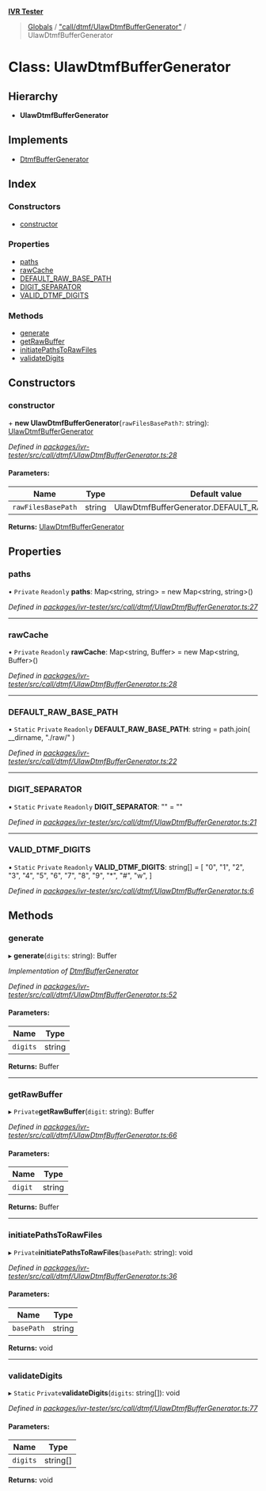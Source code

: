 **[IVR Tester](../README.md)**

> [Globals](../README.md) / ["call/dtmf/UlawDtmfBufferGenerator"](../modules/_call_dtmf_ulawdtmfbuffergenerator_.md) / UlawDtmfBufferGenerator

# Class: UlawDtmfBufferGenerator

## Hierarchy

* **UlawDtmfBufferGenerator**

## Implements

* [DtmfBufferGenerator](../interfaces/_call_dtmf_dtmfbuffergenerator_.dtmfbuffergenerator.md)

## Index

### Constructors

* [constructor](_call_dtmf_ulawdtmfbuffergenerator_.ulawdtmfbuffergenerator.md#constructor)

### Properties

* [paths](_call_dtmf_ulawdtmfbuffergenerator_.ulawdtmfbuffergenerator.md#paths)
* [rawCache](_call_dtmf_ulawdtmfbuffergenerator_.ulawdtmfbuffergenerator.md#rawcache)
* [DEFAULT\_RAW\_BASE\_PATH](_call_dtmf_ulawdtmfbuffergenerator_.ulawdtmfbuffergenerator.md#default_raw_base_path)
* [DIGIT\_SEPARATOR](_call_dtmf_ulawdtmfbuffergenerator_.ulawdtmfbuffergenerator.md#digit_separator)
* [VALID\_DTMF\_DIGITS](_call_dtmf_ulawdtmfbuffergenerator_.ulawdtmfbuffergenerator.md#valid_dtmf_digits)

### Methods

* [generate](_call_dtmf_ulawdtmfbuffergenerator_.ulawdtmfbuffergenerator.md#generate)
* [getRawBuffer](_call_dtmf_ulawdtmfbuffergenerator_.ulawdtmfbuffergenerator.md#getrawbuffer)
* [initiatePathsToRawFiles](_call_dtmf_ulawdtmfbuffergenerator_.ulawdtmfbuffergenerator.md#initiatepathstorawfiles)
* [validateDigits](_call_dtmf_ulawdtmfbuffergenerator_.ulawdtmfbuffergenerator.md#validatedigits)

## Constructors

### constructor

\+ **new UlawDtmfBufferGenerator**(`rawFilesBasePath?`: string): [UlawDtmfBufferGenerator](_call_dtmf_ulawdtmfbuffergenerator_.ulawdtmfbuffergenerator.md)

*Defined in [packages/ivr-tester/src/call/dtmf/UlawDtmfBufferGenerator.ts:28](https://github.com/SketchingDev/ivr-tester/blob/aac0a71/packages/ivr-tester/src/call/dtmf/UlawDtmfBufferGenerator.ts#L28)*

#### Parameters:

Name | Type | Default value |
------ | ------ | ------ |
`rawFilesBasePath` | string | UlawDtmfBufferGenerator.DEFAULT\_RAW\_BASE\_PATH |

**Returns:** [UlawDtmfBufferGenerator](_call_dtmf_ulawdtmfbuffergenerator_.ulawdtmfbuffergenerator.md)

## Properties

### paths

• `Private` `Readonly` **paths**: Map\<string, string> = new Map\<string, string>()

*Defined in [packages/ivr-tester/src/call/dtmf/UlawDtmfBufferGenerator.ts:27](https://github.com/SketchingDev/ivr-tester/blob/aac0a71/packages/ivr-tester/src/call/dtmf/UlawDtmfBufferGenerator.ts#L27)*

___

### rawCache

• `Private` `Readonly` **rawCache**: Map\<string, Buffer> = new Map\<string, Buffer>()

*Defined in [packages/ivr-tester/src/call/dtmf/UlawDtmfBufferGenerator.ts:28](https://github.com/SketchingDev/ivr-tester/blob/aac0a71/packages/ivr-tester/src/call/dtmf/UlawDtmfBufferGenerator.ts#L28)*

___

### DEFAULT\_RAW\_BASE\_PATH

▪ `Static` `Private` `Readonly` **DEFAULT\_RAW\_BASE\_PATH**: string = path.join( \_\_dirname, "./raw/" )

*Defined in [packages/ivr-tester/src/call/dtmf/UlawDtmfBufferGenerator.ts:22](https://github.com/SketchingDev/ivr-tester/blob/aac0a71/packages/ivr-tester/src/call/dtmf/UlawDtmfBufferGenerator.ts#L22)*

___

### DIGIT\_SEPARATOR

▪ `Static` `Private` `Readonly` **DIGIT\_SEPARATOR**: "" = ""

*Defined in [packages/ivr-tester/src/call/dtmf/UlawDtmfBufferGenerator.ts:21](https://github.com/SketchingDev/ivr-tester/blob/aac0a71/packages/ivr-tester/src/call/dtmf/UlawDtmfBufferGenerator.ts#L21)*

___

### VALID\_DTMF\_DIGITS

▪ `Static` `Private` `Readonly` **VALID\_DTMF\_DIGITS**: string[] = [ "0", "1", "2", "3", "4", "5", "6", "7", "8", "9", "*", "#", "w", ]

*Defined in [packages/ivr-tester/src/call/dtmf/UlawDtmfBufferGenerator.ts:6](https://github.com/SketchingDev/ivr-tester/blob/aac0a71/packages/ivr-tester/src/call/dtmf/UlawDtmfBufferGenerator.ts#L6)*

## Methods

### generate

▸ **generate**(`digits`: string): Buffer

*Implementation of [DtmfBufferGenerator](../interfaces/_call_dtmf_dtmfbuffergenerator_.dtmfbuffergenerator.md)*

*Defined in [packages/ivr-tester/src/call/dtmf/UlawDtmfBufferGenerator.ts:52](https://github.com/SketchingDev/ivr-tester/blob/aac0a71/packages/ivr-tester/src/call/dtmf/UlawDtmfBufferGenerator.ts#L52)*

#### Parameters:

Name | Type |
------ | ------ |
`digits` | string |

**Returns:** Buffer

___

### getRawBuffer

▸ `Private`**getRawBuffer**(`digit`: string): Buffer

*Defined in [packages/ivr-tester/src/call/dtmf/UlawDtmfBufferGenerator.ts:66](https://github.com/SketchingDev/ivr-tester/blob/aac0a71/packages/ivr-tester/src/call/dtmf/UlawDtmfBufferGenerator.ts#L66)*

#### Parameters:

Name | Type |
------ | ------ |
`digit` | string |

**Returns:** Buffer

___

### initiatePathsToRawFiles

▸ `Private`**initiatePathsToRawFiles**(`basePath`: string): void

*Defined in [packages/ivr-tester/src/call/dtmf/UlawDtmfBufferGenerator.ts:36](https://github.com/SketchingDev/ivr-tester/blob/aac0a71/packages/ivr-tester/src/call/dtmf/UlawDtmfBufferGenerator.ts#L36)*

#### Parameters:

Name | Type |
------ | ------ |
`basePath` | string |

**Returns:** void

___

### validateDigits

▸ `Static` `Private`**validateDigits**(`digits`: string[]): void

*Defined in [packages/ivr-tester/src/call/dtmf/UlawDtmfBufferGenerator.ts:77](https://github.com/SketchingDev/ivr-tester/blob/aac0a71/packages/ivr-tester/src/call/dtmf/UlawDtmfBufferGenerator.ts#L77)*

#### Parameters:

Name | Type |
------ | ------ |
`digits` | string[] |

**Returns:** void
